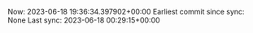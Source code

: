 Now: 2023-06-18 19:36:34.397902+00:00 Earliest commit since sync: None Last sync: 2023-06-18 00:29:15+00:00
